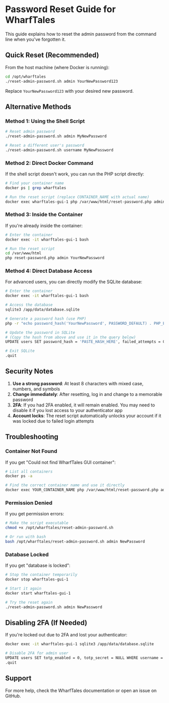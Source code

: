 # Password Reset Guide for WharfTales

This guide explains how to reset the admin password from the command line when you've forgotten it.

## Quick Reset (Recommended)

From the host machine (where Docker is running):

```bash
cd /opt/wharftales
./reset-admin-password.sh admin YourNewPassword123
```

Replace `YourNewPassword123` with your desired new password.

## Alternative Methods

### Method 1: Using the Shell Script

```bash
# Reset admin password
./reset-admin-password.sh admin MyNewPassword

# Reset a different user's password
./reset-admin-password.sh username MyNewPassword
```

### Method 2: Direct Docker Command

If the shell script doesn't work, you can run the PHP script directly:

```bash
# Find your container name
docker ps | grep wharftales

# Run the reset script (replace CONTAINER_NAME with actual name)
docker exec wharftales-gui-1 php /var/www/html/reset-password.php admin YourNewPassword
```

### Method 3: Inside the Container

If you're already inside the container:

```bash
# Enter the container
docker exec -it wharftales-gui-1 bash

# Run the reset script
cd /var/www/html
php reset-password.php admin YourNewPassword
```

### Method 4: Direct Database Access

For advanced users, you can directly modify the SQLite database:

```bash
# Enter the container
docker exec -it wharftales-gui-1 bash

# Access the database
sqlite3 /app/data/database.sqlite

# Generate a password hash (use PHP)
php -r "echo password_hash('YourNewPassword', PASSWORD_DEFAULT) . PHP_EOL;"

# Update the password in SQLite
# (Copy the hash from above and use it in the query below)
UPDATE users SET password_hash = 'PASTE_HASH_HERE', failed_attempts = 0, locked_until = NULL WHERE username = 'admin';

# Exit SQLite
.quit
```

## Security Notes

1. **Use a strong password**: At least 8 characters with mixed case, numbers, and symbols
2. **Change immediately**: After resetting, log in and change to a memorable password
3. **2FA**: If you had 2FA enabled, it will remain enabled. You may need to disable it if you lost access to your authenticator app
4. **Account locks**: The reset script automatically unlocks your account if it was locked due to failed login attempts

## Troubleshooting

### Container Not Found

If you get "Could not find WharfTales GUI container":

```bash
# List all containers
docker ps -a

# Find the correct container name and use it directly
docker exec YOUR_CONTAINER_NAME php /var/www/html/reset-password.php admin NewPassword
```

### Permission Denied

If you get permission errors:

```bash
# Make the script executable
chmod +x /opt/wharftales/reset-admin-password.sh

# Or run with bash
bash /opt/wharftales/reset-admin-password.sh admin NewPassword
```

### Database Locked

If you get "database is locked":

```bash
# Stop the container temporarily
docker stop wharftales-gui-1

# Start it again
docker start wharftales-gui-1

# Try the reset again
./reset-admin-password.sh admin NewPassword
```

## Disabling 2FA (If Needed)

If you're locked out due to 2FA and lost your authenticator:

```bash
docker exec -it wharftales-gui-1 sqlite3 /app/data/database.sqlite

# Disable 2FA for admin user
UPDATE users SET totp_enabled = 0, totp_secret = NULL WHERE username = 'admin';
.quit
```

## Support

For more help, check the WharfTales documentation or open an issue on GitHub.
